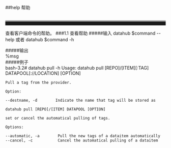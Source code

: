 ##help 帮助  
<br>
<hr style=" height:12px;border:none;border-top:4px solid #A9A9A9;" />  
查看客户端命令的帮助。
###1.1 查看帮助
#####输入
	datahub $command --help  
	或者  
	datahub $command -h
	 
#####输出  
    %msg       	
#####例子  
    bash-3.2# datahub pull -h
	Usage:
	datahub pull [REPO]/[ITEM][:TAG]  DATAPOOL[://LOCATION]  [OPTION]

	Pull a tag from the provider.

	Option:

	--destname, -d        Indicate the name that tag will be stored as

	datahub pull [REPO]/[ITEM] DATAPOOL [OPTION]

	set or cancel the automatical pulling of tags.

	Options:

	--automatic, -a        Pull the new tags of a dataitem automatically
	--cancel, -c           Cancel the automatical pulling of a dataitem